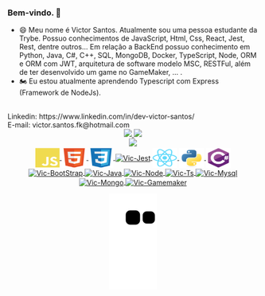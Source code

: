 ### Bem-vindo. 👋

- 😄 Meu nome é Victor Santos. Atualmente sou uma pessoa estudante da Trybe. Possuo conhecimentos de JavaScript, Html, Css, React, Jest, Rest, dentre outros...
     Em relação a BackEnd possuo conhecimento em Python, Java, C#, C++, SQL, MongoDB, Docker, TypeScript, Node, ORM e ORM com JWT, arquitetura de software modelo MSC, RESTFul, além de ter desenvolvido um game no GameMaker, ... .
- 🏍 Eu estou atualmente aprendendo Typescript com Express (Framework de NodeJs).
<br>
Linkedin: https://www.linkedin.com/in/dev-victor-santos/
<br>
E-mail: victor.santos.fk@hotmail.com

<div align="center">
  <a href="https://github.com/vicsantus">
  <img height="180em" src="https://github-readme-stats.vercel.app/api?username=vicsantus&show_icons=true&theme=dark&include_all_commits=true&count_private=true"/>
  <img height="180em" src="https://github-readme-stats.vercel.app/api/top-langs/?username=vicsantus&layout=compact&count_private=true&langs_count=7&theme=dark"/><br />
  <img height="180em" src="https://github-readme-streak-stats.herokuapp.com/?user=vicsantus&theme=dark&hide_border=false"/>
  
</div>

<div>
<div align="center" style="display: flex>
<br>
  <a href="https://developer.mozilla.org/pt-BR/docs/Web/JavaScript" target="_blank" rel="noreferrer">
  <img align="center" alt="Vic-Js" height="40" width="50" src="https://raw.githubusercontent.com/devicons/devicon/master/icons/javascript/javascript-plain.svg">
  </a>
   <a href="https://developer.mozilla.org/pt-BR/docs/Web/HTML" target="_blank" rel="noreferrer">
  <img align="center" alt="Vic-HTML" height="40" width="50" src="https://raw.githubusercontent.com/devicons/devicon/master/icons/html5/html5-original.svg">
  </a>
  <a href="https://developer.mozilla.org/pt-BR/docs/Web/CSS" target="_blank" rel="noreferrer">
  <img align="center" alt="Vic-CSS" height="40" width="50" src="https://raw.githubusercontent.com/devicons/devicon/master/icons/css3/css3-original.svg">
  </a>
  <a href="https://jestjs.io/pt-BR/" target="_blank" rel="noreferrer">
  <img align="center" alt="Vic-Jest" height="40" width="50" src="https://cdn.jsdelivr.net/gh/devicons/devicon/icons/jest/jest-plain.svg">
  </a>
  <a href="https://reactjs.org/" target="_blank" rel="noreferrer">
  <img align="center" alt="Vic-React" height="40" width="50" src="https://raw.githubusercontent.com/devicons/devicon/master/icons/react/react-original.svg">
  </a>
  <a href="https://www.python.org/" target="_blank" rel="noreferrer">
  <img align="center" alt="Vic-Python" height="40" width="50" src="https://raw.githubusercontent.com/devicons/devicon/master/icons/python/python-original.svg">
  </a>
  <a href="https://learn.microsoft.com/en-us/dotnet/csharp/" target="_blank" rel="noreferrer">
  <img align="center" alt="Vic-Csharp" height="40" width="50" src="https://raw.githubusercontent.com/devicons/devicon/master/icons/csharp/csharp-original.svg">
  </a>
  <a href="https://getbootstrap.com/" target="_blank" rel="noreferrer">
  <img align="center" alt="Vic-BootStrap" height="40" width="50" src="https://cdn.jsdelivr.net/gh/devicons/devicon/icons/bootstrap/bootstrap-original-wordmark.svg">
  </a>
  <a href="https://www.java.com/" target="_blank" rel="noreferrer">
  <img align="center" alt="Vic-Java" height="40" width="50" src="https://cdn.jsdelivr.net/gh/devicons/devicon/icons/java/java-original.svg">
  </a>
  <a href="https://nodejs.org/" target="_blank" rel="noreferrer">
  <img align="center" alt="Vic-Node" height="40" width="50" src="https://www.svgrepo.com/download/354118/nodejs.svg">
  </a>
  <a href="https://www.typescriptlang.org/" target="_blank" rel="noreferrer">
  <img align="center" alt="Vic-Ts" height="40" width="50" src="https://www.svgrepo.com/download/349540/typescript.svg">
  </a>
  <a href="https://www.mysql.com/" target="_blank" rel="noreferrer">
  <img align="center" alt="Vic-Mysql" height="40" width="50" src="https://www.svgrepo.com/download/354099/mysql.svg">
  </a>
  <a href="https://www.mongodb.com/" target="_blank" rel="noreferrer">
  <img align="center" alt="Vic-Mongo" height="40" width="50" src="https://www.svgrepo.com/download/439231/mongodb.svg">
  </a>
  <a href="https://gamemaker.io/en" target="_blank" rel="noreferrer">
  <img align="center" alt="Vic-Gamemaker" height="40" width="50" src="https://www.svgrepo.com/download/373618/gamemaker2.svg">
  </a>
</div>

<div align="center">

![Snake animation](https://github.com/vicsantus/vicsantus/blob/output/github-contribution-grid-snake.svg)

</div>
